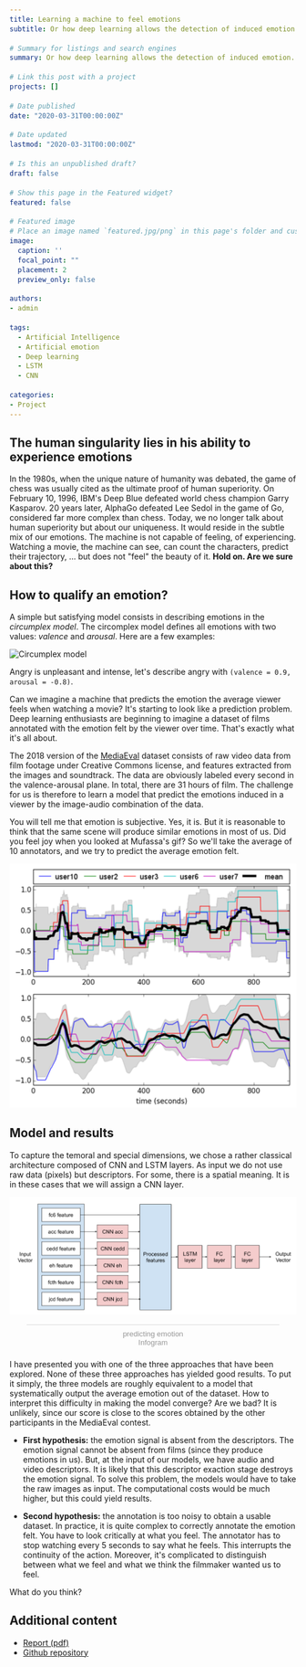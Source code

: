 ```yaml
---
title: Learning a machine to feel emotions
subtitle: Or how deep learning allows the detection of induced emotion.

# Summary for listings and search engines
summary: Or how deep learning allows the detection of induced emotion.

# Link this post with a project
projects: []

# Date published
date: "2020-03-31T00:00:00Z"

# Date updated
lastmod: "2020-03-31T00:00:00Z"

# Is this an unpublished draft?
draft: false

# Show this page in the Featured widget?
featured: false

# Featured image
# Place an image named `featured.jpg/png` in this page's folder and customize its options here.
image:
  caption: ''
  focal_point: ""
  placement: 2
  preview_only: false

authors:
- admin

tags:
  - Artificial Intelligence
  - Artificial emotion
  - Deep learning
  - LSTM
  - CNN

categories:
- Project
---
```


## The human singularity lies in his ability to experience emotions

In the 1980s, when the unique nature of humanity was debated, the game of chess was usually cited as the ultimate proof of human superiority. On February 10, 1996, IBM's Deep Blue defeated world chess champion Garry Kasparov. 20 years later, AlphaGo defeated Lee Sedol in the game of Go, considered far more complex than chess.
Today, we no longer talk about human superiority but about our uniqueness. It would reside in the subtle mix of our emotions. The machine is not capable of feeling, of experiencing. Watching a movie, the machine can see, can count the characters, predict their trajectory, ... but does not "feel" the beauty of it. **Hold on. Are we sure about this?**

## How to qualify an emotion?

A simple but satisfying model consists in describing emotions in the _circumplex model_. The circomplex model defines all emotions with two values: _valence_ and _arousal_. Here are a few examples:

![Circumplex model](circumplex_model.png "Circumplex model")

Angry is unpleasant and intense, let's describe angry with `(valence = 0.9, arousal = -0.8)`.

Can we imagine a machine that predicts the emotion the average viewer feels when watching a movie? It's starting to look like a prediction problem. Deep learning enthusiasts are beginning to imagine a dataset of films annotated with the emotion felt by the viewer over time.
That's exactly what it's all about.

The 2018 version of the [MediaEval](https://multimediaeval.github.io/editions/2020/) dataset consists of raw video data from film footage under Creative Commons license, and features extracted from the images and soundtrack. The data are obviously labeled every second in the valence-arousal plane.
In total, there are 31 hours of film. The challenge for us is therefore to learn a model that predict the emotions induced in a viewer by the image-audio combination of the data.

You will tell me that emotion is subjective. Yes, it is. But it is reasonable to think that the same scene will produce similar emotions in most of us. Did you feel joy when you looked at Mufassa's gif? So we'll take the average of 10 annotators, and we try to predict the average emotion felt.

![](https://raw.githubusercontent.com/qgallouedec/qgallouedec.github.io/main/images/valence_arousal.png)

## Model and results

To capture the temoral and special dimensions, we chose a rather classical architecture composed of CNN and LSTM layers. As input we do not use raw data (pixels) but descriptors. For some, there is a spatial meaning. It is in these cases that we will assign a CNN layer.

![](https://raw.githubusercontent.com/qgallouedec/qgallouedec.github.io/main/images/emotion_structure.png)


<div class="infogram-embed" data-id="36fb17d7-9658-401a-81a8-62c2b47f2fa8" data-type="interactive" data-title="predicting emotion"></div><script>!function(e,i,n,s){var t="InfogramEmbeds",d=e.getElementsByTagName("script")[0];if(window[t]&&window[t].initialized)window[t].process&&window[t].process();else if(!e.getElementById(n)){var o=e.createElement("script");o.async=1,o.id=n,o.src="https://e.infogram.com/js/dist/embed-loader-min.js",d.parentNode.insertBefore(o,d)}}(document,0,"infogram-async");</script><div style="padding:8px 0;font-family:Arial!important;font-size:13px!important;line-height:15px!important;text-align:center;border-top:1px solid #dadada;margin:0 30px"><a href="https://infogram.com/36fb17d7-9658-401a-81a8-62c2b47f2fa8" style="color:#989898!important;text-decoration:none!important;" target="_blank">predicting emotion</a><br><a href="https://infogram.com" style="color:#989898!important;text-decoration:none!important;" target="_blank" rel="nofollow">Infogram</a></div>

I have presented you with one of the three approaches that have been explored. None of these three approaches has yielded good results. To put it simply, the three models are roughly equivalent to a model that systematically output the average emotion out of the dataset.
How to interpret this difficulty in making the model converge? Are we bad? It is unlikely, since our score is close to the scores obtained by the other participants in the MediaEval contest.

- **First hypothesis:** the emotion signal is absent from the descriptors.
The emotion signal cannot be absent from films (since they produce emotions in us). But, at the input of our models, we have audio and video descriptors. It is likely that this descriptor exaction stage destroys the emotion signal. To solve this problem, the models would have to take the raw images as input. The computational costs would be much higher, but this could yield results.

- **Second hypothesis:** the annotation is too noisy to obtain a usable dataset. 
In practice, it is quite complex to correctly annotate the emotion felt. You have to look critically at what you feel. The annotator has to stop watching every 5 seconds to say what he feels. This interrupts the continuity of the action. Moreover, it's complicated to distinguish between what we feel and what we think the filmmaker wanted us to feel.

What do you think?

## Additional content

- [Report (pdf)](https://raw.githubusercontent.com/qgallouedec/qgallouedec.github.io/main/files/Rapport_Emotion_Project.pdf)
- [Github repository](https://github.com/KongHag/emotion_project)


